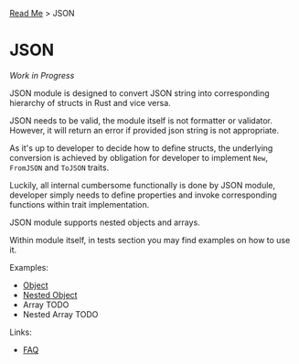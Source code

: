 [Read Me](README.md) > JSON 

# JSON 

_Work in Progress_

JSON module is designed to convert JSON string into corresponding hierarchy of structs in Rust and vice versa.

JSON needs to be valid, the module itself is not formatter or validator. However, it will return an error if provided json string is not appropriate.

As it's up to developer to decide how to define structs, the underlying conversion is achieved by obligation for developer to implement `New`, `FromJSON` and `ToJSON` traits. 

Luckily, all internal cumbersome functionally is done by JSON module, developer simply needs to define properties and invoke corresponding functions within trait implementation.

JSON module supports nested objects and arrays.

Within module itself, in tests section you may find examples on how to use it. 

Examples:

- [Object](object/tests/example)
- [Nested Object](object/tests/example_multi_nested_object)
- Array TODO
- Nested Array TODO

Links:
- [FAQ](FAQ.md)



